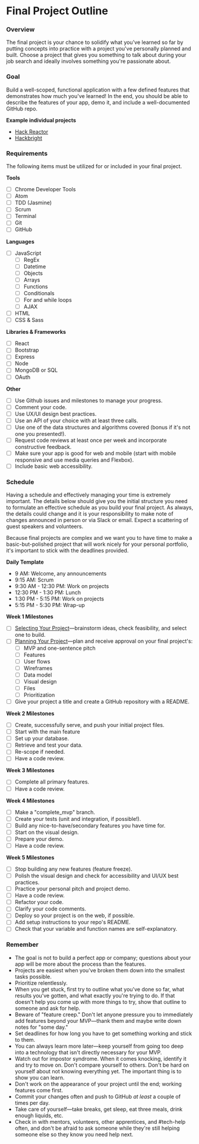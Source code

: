 # Final Project Outline

### Overview
The final project is your chance to solidify what you've learned so far by putting concepts into practice with a project you've personally planned and built. Choose a project that gives you something to talk about during your job search and ideally involves something you're passionate about.

### Goal
Build a well-scoped, functional application with a few defined features that demonstrates how much you've learned! In the end, you should be able to describe the features of your app, demo it, and include a well-documented GitHub repo.

**Example individual projects**

- [Hack Reactor](https://www.hackreactor.com/student-projects/)
- [Hackbright](http://hackbrightacademy.com/student-projects/)

### Requirements
The following items must be utilized for or included in your final project.

**Tools**
- [ ] Chrome Developer Tools
- [ ] Atom
- [ ] TDD (Jasmine)
- [ ] Scrum
- [ ] Terminal
- [ ] Git
- [ ] GitHub

**Languages**
- [ ] JavaScript
  - [ ] RegEx
  - [ ] Datetime
  - [ ] Objects
  - [ ] Arrays
  - [ ] Functions
  - [ ] Conditionals
  - [ ] For and while loops
  - [ ] AJAX
- [ ] HTML
- [ ] CSS & Sass

**Libraries & Frameworks**
- [ ] React
- [ ] Bootstrap
- [ ] Express
- [ ] Node
- [ ] MongoDB or SQL
- [ ] OAuth

**Other**
- [ ] Use Github issues and milestones to manage your progress.
- [ ] Comment your code.
- [ ] Use UX/UI design best practices.
- [ ] Use an API of your choice with at least three calls.
- [ ] Use one of the data structures and algorithms covered (bonus if it's not one you presented!).
- [ ] Request code reviews at least once per week and incorporate constructive feedback.
- [ ] Make sure your app is good for web and mobile (start with mobile responsive and use media queries and Flexbox).
- [ ] Include basic web accessibility.

### Schedule
Having a schedule and effectively managing your time is extremely important. The details below should give you the initial structure you need to formulate an effective schedule as you build your final project. As always, the details could change and it is your responsibility to make note of changes announced in person or via Slack or email. Expect a scattering of guest speakers and volunteers.

Because final projects are complex and we want you to have time to make a basic-but-polished project that will work nicely for your personal portfolio, it's important to stick with the deadlines provided. 

**Daily Template**
- 9 AM: Welcome, any announcements
- 9:15 AM: Scrum
- 9:30 AM - 12:30 PM: Work on projects
- 12:30 PM - 1:30 PM: Lunch
- 1:30 PM - 5:15 PM: Work on projects 
- 5:15 PM - 5:30 PM: Wrap-up

**Week 1 Milestones**

- [ ] [Selecting Your Project](https://github.com/Techtonica/curriculum/blob/master/projects/final-project/selecting-your-project.md)—brainstorm ideas, check feasibility, and select one to build.
- [ ] [Planning Your Project](https://github.com/Techtonica/curriculum/blob/master/projects/final-project/planning-your-project.md)—plan and receive approval on your final project's:
    - [ ] MVP and one-sentence pitch
    - [ ] Features
    - [ ] User flows
    - [ ] Wireframes
    - [ ] Data model
    - [ ] Visual design
    - [ ] Files
    - [ ] Prioritization
- [ ] Give your project a title and create a GitHub repository with a README.

**Week 2 Milestones**

- [ ] Create, successfully serve, and push your initial project files.
- [ ] Start with the main feature
- [ ] Set up your database.
- [ ] Retrieve and test your data.
- [ ] Re-scope if needed.
- [ ] Have a code review.

**Week 3 Milestones**

- [ ] Complete all primary features.
- [ ] Have a code review.

**Week 4 Milestones**
- [ ] Make a "complete_mvp" branch.
- [ ] Create your tests (unit and integration, if possible!).
- [ ] Build any nice-to-have/secondary features you have time for.
- [ ] Start on the visual design.
- [ ] Prepare your demo.
- [ ] Have a code review.

**Week 5 Milestones**
- [ ] Stop building any new features (feature freeze).
- [ ] Polish the visual design and check for accessibility and UI/UX best practices.
- [ ] Practice your personal pitch and project demo.
- [ ] Have a code review.
- [ ] Refactor your code.
- [ ] Clarify your code comments.
- [ ] Deploy so your project is on the web, if possible.
- [ ] Add setup instructions to your repo's README.
- [ ] Check that your variable and function names are self-explanatory. 

### Remember
- The goal is not to build a perfect app or company; questions about your app will be more about the process than the features.
- Projects are easiest when you've broken them down into the smallest tasks possible. 
- Prioritize relentlessly.
- When you get stuck, first try to outline what you've done so far, what results you've gotten, and what exactly you're trying to do. If that doesn't help you come up with more things to try, show that outline to someone and ask for help.
- Beware of "feature creep." Don't let anyone pressure you to immediately add features beyond your MVP—thank them and maybe write down notes for "some day."
- Set deadlines for how long you have to get something working and stick to them.
- You can always learn more later—keep yourself from going too deep into a technology that isn't directly necessary for your MVP.
- Watch out for impostor syndrome. When it comes knocking, identify it and try to move on. Don't compare yourself to others. Don't be hard on yourself about not knowing everything yet. The important thing is to show you can learn. 
- Don't work on the appearance of your project until the end; working features come first.
- Commit your changes often and push to GitHub _at least_ a couple of times per day.
- Take care of yourself—take breaks, get sleep, eat three meals, drink enough liquids, etc.
- Check in with mentors, volunteers, other apprentices, and #tech-help often, and don't be afraid to ask someone while they're still helping someone else so they know you need help next.
